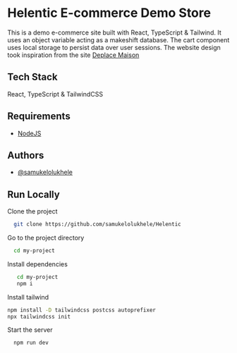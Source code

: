 # Helentic E-commerce Demo Store

This is a demo e-commerce site built with React, TypeScript & Tailwind. It uses an object variable acting as a makeshift database. The cart component uses local storage to persist data over user sessions. The website design took inspiration from the site [Deplace Maison](https://web.archive.org/web/20220125034711/https://www.deplacemaison.com/)

## Tech Stack

React, TypeScript & TailwindCSS

## Requirements

- [NodeJS](https://nodejs.org/en/download/)

## Authors

- [@samukelolukhele](https://www.github.com/samukelolukhele)

## Run Locally

Clone the project

```bash
  git clone https://github.com/samukelolukhele/Helentic
```

Go to the project directory

```bash
  cd my-project
```

Install dependencies

```bash
   cd my-project
   npm i
```

Install tailwind

```bash
npm install -D tailwindcss postcss autoprefixer
npx tailwindcss init
```

Start the server

```bash
  npm run dev
```
